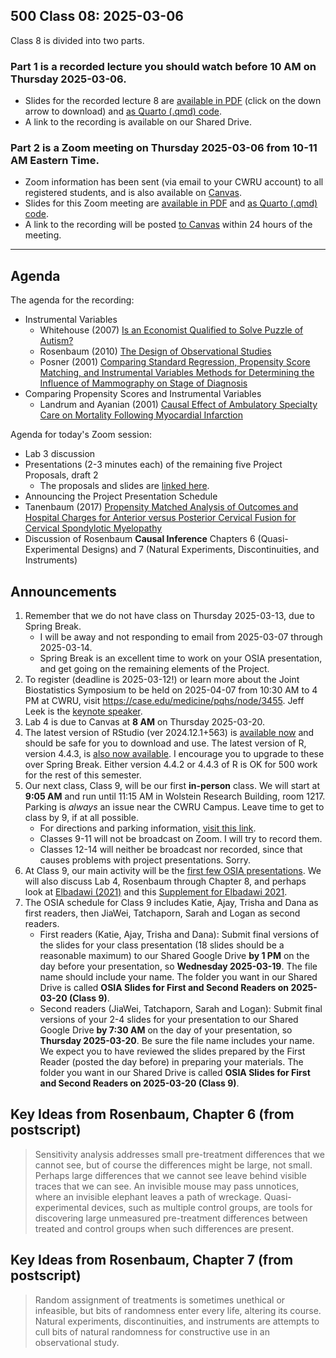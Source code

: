 ## 500 Class 08: 2025-03-06

Class 8 is divided into two parts.

### Part 1 is a recorded lecture you should watch before 10 AM on Thursday 2025-03-06.

- Slides for the recorded lecture 8 are [available in PDF](https://github.com/THOMASELOVE/500-slides-2025/blob/main/500_slides08r.pdf) (click on the down arrow to download) and [as Quarto (.qmd) code](https://github.com/THOMASELOVE/500-slides-2025/blob/main/500_slides08r.qmd).
- A link to the recording is available on our Shared Drive.

### Part 2 is a Zoom meeting on Thursday 2025-03-06 from **10-11 AM** Eastern Time. 

- Zoom information has been sent (via email to your CWRU account) to all registered students, and is also available on [Canvas](https://canvas.case.edu).
- Slides for this Zoom meeting are [available in PDF](https://github.com/THOMASELOVE/500-slides-2025/blob/main/500_slides08z.pdf) and [as Quarto (.qmd) code](https://github.com/THOMASELOVE/500-slides-2025/blob/main/500_slides08z.qmd).
- A link to the recording will be posted [to Canvas](https://canvas.case.edu/) within 24 hours of the meeting.

----

## Agenda

The agenda for the recording:

- Instrumental Variables
    - Whitehouse (2007) [Is an Economist Qualified to Solve Puzzle of Autism?](https://github.com/THOMASELOVE/500-sources/blob/main/articles/Whitehouse%202007%20WSJ%20Economics%20and%20Autism.pdf)
    - Rosenbaum (2010) [The Design of Observational Studies](https://github.com/THOMASELOVE/500-sources/blob/main/articles/Rosenbaum%20PR%202010%20Design%20of%20Observational%20Studies.pdf)
    - Posner (2001) [Comparing Standard Regression, Propensity Score Matching, and Instrumental Variables Methods for Determining the Influence of Mammography on Stage of Diagnosis](https://github.com/THOMASELOVE/500-sources/blob/main/articles/Posner%20et%20al%202001%20Comparing%20Methods%20in%20a%20Mammography%20Study.pdf)
- Comparing Propensity Scores and Instrumental Variables
    - Landrum and Ayanian (2001) [Causal Effect of Ambulatory Specialty Care on Mortality Following Myocardial Infarction](https://github.com/THOMASELOVE/500-sources/blob/main/articles/Landrum%20and%20Ayanian%202001%20Propensity%20Scores%20and%20Instrumental%20Variables.pdf) 

Agenda for today's Zoom session:

- Lab 3 discussion
- Presentations (2-3 minutes each) of the remaining five Project Proposals, draft 2
    - The proposals and slides are [linked here](https://thomaselove.github.io/500-proj-draft2-slides/).
- Announcing the Project Presentation Schedule
- Tanenbaum (2017) [Propensity Matched Analysis of Outcomes and Hospital Charges for Anterior versus Posterior Cervical Fusion for Cervical
Spondylotic Myelopathy](https://github.com/THOMASELOVE/500-sources/blob/main/articles/Tanenbaum_2017_extra.pdf)
- Discussion of Rosenbaum **Causal Inference** Chapters 6 (Quasi-Experimental Designs) and 7 (Natural Experiments, Discontinuities, and Instruments)

## Announcements

1. Remember that we do not have class on Thursday 2025-03-13, due to Spring Break.
    - I will be away and not responding to email from 2025-03-07 through 2025-03-14.
    - Spring Break is an excellent time to work on your OSIA presentation, and get going on the remaining elements of the Project.
2. To register (deadline is 2025-03-12!) or learn more about the Joint Biostatistics Symposium to be held on 2025-04-07 from 10:30 AM to 4 PM at CWRU, visit <https://case.edu/medicine/pqhs/node/3455>. Jeff Leek is the [keynote speaker](https://bioscinema.github.io/biostatsymposium/#keynote-speaker).
3. Lab 4 is due to Canvas at **8 AM** on Thursday 2025-03-20.
4. The latest version of RStudio (ver 2024.12.1+563) is [available now](https://posit.co/download/rstudio-desktop/) and should be safe for you to download and use. The latest version of R, version 4.4.3, is [also now available](https://cran.case.edu/). I encourage you to upgrade to these over Spring Break. Either version 4.4.2 or 4.4.3 of R is OK for 500 work for the rest of this semester.
5. Our next class, Class 9, will be our first **in-person** class. We will start at **9:05 AM** and run until 11:15 AM in Wolstein Research Building, room 1217. Parking is *always* an issue near the CWRU Campus. Leave time to get to class by 9, if at all possible.
    - For directions and parking information, [visit this link](https://case.edu/medicine/cbhi/about-us/directions-and-parking/cwru-school-medicine-health-sciences-campus).
    - Classes 9-11 will not be broadcast on Zoom. I will try to record them.
    - Classes 12-14 will neither be broadcast nor recorded, since that causes problems with project presentations. Sorry.
6. At Class 9, our main activity will be the [first few OSIA presentations](https://github.com/THOMASELOVE/500-classes-2025/tree/main/osia). We will also discuss Lab 4, Rosenbaum through Chapter 8, and perhaps look at [Elbadawi (2021)](https://github.com/THOMASELOVE/500-sources/blob/main/articles/Elbadawi%202021.pdf) and this [Supplement for Elbadawi 2021](https://github.com/THOMASELOVE/500-sources/blob/main/articles/Elbadawi%202021_supplement.pdf).
7. The OSIA schedule for Class 9 includes Katie, Ajay, Trisha and Dana as first readers, then JiaWei, Tatchaporn, Sarah and Logan as second readers.
    - First readers (Katie, Ajay, Trisha and Dana): Submit final versions of the slides for your class presentation (18 slides should be a reasonable maximum) to our Shared Google Drive **by 1 PM** on the day before your presentation, so **Wednesday 2025-03-19**. The file name should include your name. The folder you want in our Shared Drive is called **OSIA Slides for First and Second Readers on 2025-03-20 (Class 9)**.
    - Second readers (JiaWei, Tatchaporn, Sarah and Logan): Submit final versions of your 2-4 slides for your presentation to our Shared Google Drive **by 7:30 AM** on the day of your presentation, so **Thursday 2025-03-20**. Be sure the file name includes your name. We expect you to have reviewed the slides prepared by the First Reader (posted the day before) in preparing your materials. The folder you want in our Shared Drive is called **OSIA Slides for First and Second Readers on 2025-03-20 (Class 9)**.

## Key Ideas from Rosenbaum, Chapter 6 (from postscript)

> Sensitivity analysis addresses small pre-treatment differences that we cannot see, but of course the differences might be large, not small. Perhaps large differences that we cannot see leave behind visible traces that we can see. An invisible mouse may pass unnotices, where an invisible elephant leaves a path of wreckage. Quasi-experimental devices, such as multiple control groups, are tools for discovering large unmeasured pre-treatment differences between treated and control groups when such differences are present.

## Key Ideas from Rosenbaum, Chapter 7 (from postscript)

> Random assignment of treatments is sometimes unethical or infeasible, but bits of randomness enter every life, altering its course. Natural experiments, discontinuities, and instruments are attempts to cull bits of natural randomness for constructive use in an observational study.
